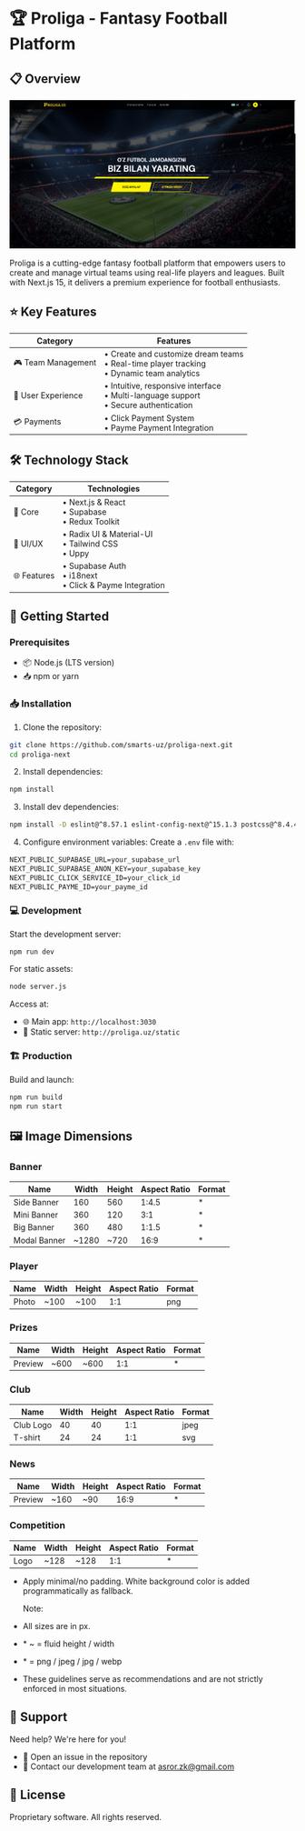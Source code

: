 # 🏆 Proliga - Fantasy Football Platform

## 📋 Overview

![Desktop Home Page](./public/Screenshot.png)

Proliga is a cutting-edge fantasy football platform that empowers users to create and manage virtual teams using real-life players and leagues. Built with Next.js 15, it delivers a premium experience for football enthusiasts.

## ⭐ Key Features

| Category           | Features                                                                                      |
| ------------------ | --------------------------------------------------------------------------------------------- |
| 🎮 Team Management | • Create and customize dream teams<br>• Real-time player tracking<br>• Dynamic team analytics |
| 🌟 User Experience | • Intuitive, responsive interface<br>• Multi-language support<br>• Secure authentication      |
| 💳 Payments        | • Click Payment System<br>• Payme Payment Integration                                         |

## 🛠️ Technology Stack

| Category    | Technologies                                                |
| ----------- | ----------------------------------------------------------- |
| 🔧 Core     | • Next.js & React<br>• Supabase<br>• Redux Toolkit  |
| 🎨 UI/UX    | • Radix UI & Material-UI<br>• Tailwind CSS<br>• Uppy        |
| 🌐 Features | • Supabase Auth<br>• i18next<br>• Click & Payme Integration |

## 🚀 Getting Started

### Prerequisites

- 📦 Node.js (LTS version)
- 📥 npm or yarn

### 📥 Installation

1. Clone the repository:

```bash
git clone https://github.com/smarts-uz/proliga-next.git
cd proliga-next
```

2. Install dependencies:

```bash
npm install
```

3. Install dev dependencies:

```bash
npm install -D eslint@^8.57.1 eslint-config-next@^15.1.3 postcss@^8.4.41 prettier@^3.3.3 prettier-plugin-tailwindcss@^0.6.6 tailwindcss@^3.4.17
```

4. Configure environment variables:
   Create a `.env` file with:

```env
NEXT_PUBLIC_SUPABASE_URL=your_supabase_url
NEXT_PUBLIC_SUPABASE_ANON_KEY=your_supabase_key
NEXT_PUBLIC_CLICK_SERVICE_ID=your_click_id
NEXT_PUBLIC_PAYME_ID=your_payme_id
```

### 💻 Development

Start the development server:

```bash
npm run dev
```

For static assets:

```bash
node server.js
```

Access at:

- 🌐 Main app: `http://localhost:3030`
- 📁 Static server: `http://proliga.uz/static`

### 🏗️ Production

Build and launch:

```bash
npm run build
npm run start
```

## 🖼️ Image Dimensions

### Banner

| Name         | Width | Height | Aspect Ratio | Format |
| ------------ | ----- | ------ | ------------ | ------ |
| Side Banner  | 160   | 560    | 1:4.5        | \*     |
| Mini Banner  | 360   | 120    | 3:1          | \*     |
| Big Banner   | 360   | 480    | 1:1.5        | \*     |
| Modal Banner | ~1280 | ~720   | 16:9         | \*     |

### Player

| Name  | Width | Height | Aspect Ratio | Format |
| ----- | ----- | ------ | ------------ | ------ |
| Photo | ~100  | ~100   | 1:1          | png    |

### Prizes

| Name    | Width | Height | Aspect Ratio | Format |
| ------- | ----- | ------ | ------------ | ------ |
| Preview | ~600  | ~600   | 1:1          | \*     |

### Club

| Name      | Width | Height | Aspect Ratio | Format |
| --------- | ----- | ------ | ------------ | ------ |
| Club Logo | 40    | 40     | 1:1          | jpeg   |
| T-shirt   | 24    | 24     | 1:1          | svg    |

### News

| Name    | Width | Height | Aspect Ratio | Format |
| ------- | ----- | ------ | ------------ | ------ |
| Preview | ~160  | ~90    | 16:9         | \*     |

### Competition

| Name | Width | Height | Aspect Ratio | Format |
| ---- | ----- | ------ | ------------ | ------ |
| Logo | ~128  | ~128   | 1:1          | \*     |

- Apply minimal/no padding. White background color is added programmatically as fallback.

  Note:

- All sizes are in px.
- \* ~ = fluid height / width
- \* = png / jpeg / jpg / webp
- These guidelines serve as recommendations and are not strictly enforced in most situations.

## 🤝 Support

Need help? We're here for you!

- 📝 Open an issue in the repository
- 📧 Contact our development team at <asror.zk@gmail.com>

## 📄 License

Proprietary software. All rights reserved.

